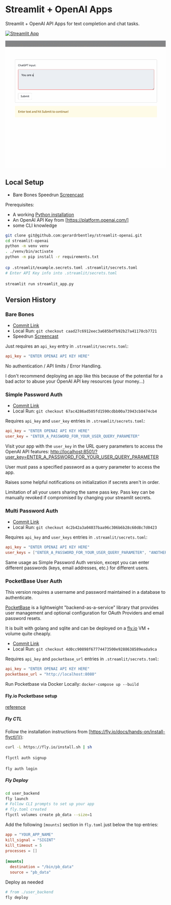 # Streamlit + OpenAI Apps

Streamlit + OpenAI API Apps for text completion and chat tasks.

[![Streamlit App](https://static.streamlit.io/badges/streamlit_badge_black_white.svg)](https://myopenai.streamlit.app)

![Gif screencast of app](static/golang_demo.gif)

## Local Setup

- Bare Bones Speedrun [Screencast](https://www.youtube.com/watch?v=Vz-Ndhr5lYo)

Prerequisites:

- A working [Python installation](https://home.gerardbentley.com/setups/python/)
- An OpenAI API Key from [https://platform.openai.com/]
- some CLI knowledge

```sh
git clone git@github.com:gerardrbentley/streamlit-openai.git
cd streamlit-openai
python -m venv venv
. ./venv/bin/activate
python -m pip install -r requirements.txt

cp .streamlit/example.secrets.toml .streamlit/secrets.toml
# Enter API Key info into .streamlit/secrets.toml

streamlit run streamlit_app.py
```

## Version History

### Bare Bones

- [Commit Link](https://github.com/gerardrbentley/streamlit-openai/tree/caad27c6912eec3a685bdfb92b27a41178cb7721)
- Local Run: `git checkout caad27c6912eec3a685bdfb92b27a41178cb7721`
- Speedrun [Screencast](https://www.youtube.com/watch?v=Vz-Ndhr5lYo)

Just requires an `api_key` entry in `.streamlit/secrets.toml`:

```toml
api_key = "ENTER OPENAI API KEY HERE"
```

No authentication / API limits / Error Handling.

I don't recommend deploying an app like this because of the potential for a bad actor to abuse your OpenAI API key resources (your money...)

### Simple Password Auth

- [Commit Link](https://github.com/gerardrbentley/streamlit-openai/tree/67ac4286ad505fd1590cdbb00a73943cb8474cb4)
- Local Run: `git checkout 67ac4286ad505fd1590cdbb00a73943cb8474cb4`

Requires `api_key` and `user_key` entries in `.streamlit/secrets.toml`:

```toml
api_key = "ENTER OPENAI API KEY HERE"
user_key = "ENTER_A_PASSWORD_FOR_YOUR_USER_QUERY_PARAMETER"
```

Visit your app with the `user_key` in the URL query parameters to access the OpenAI API features: [http://localhost:8501/?user_key=ENTER_A_PASSWORD_FOR_YOUR_USER_QUERY_PARAMETER]()

User must pass a specified password as a query parameter to access the app.

Raises some helpful notifications on initialization if secrets aren't in order.

Limitation of all your users sharing the same pass key.
Pass key can be manually revoked if compromised by changing your streamlit secrets.

### Multi Password Auth

- [Commit Link](https://github.com/gerardrbentley/streamlit-openai/tree/4c2b42a3a04037baa96c306b6b28c60d8c7d0423)
- Local Run: `git checkout 4c2b42a3a04037baa96c306b6b28c60d8c7d0423`

Requires `api_key` and `user_keys` entries in `.streamlit/secrets.toml`:

```toml
api_key = "ENTER OPENAI API KEY HERE"
user_keys = ["ENTER_A_PASSWORD_FOR_YOUR_USER_QUERY_PARAMETER", "ANOTHER_ONE"]
```

Same usage as Simple Password Auth version, except you can enter different passwords (keys, email addresses, etc.) for different users.

### PocketBase User Auth

This version requires a username and password maintained in a database to authenticate.

[PocketBase](https://pocketbase.io) is a lightweight "backend-as-a-service" library that provides user management and optional configuration for OAuth Providers and email password resets.

It is built with golang and sqlite and can be deployed on a [fly.io](https://fly.io) VM + volume quite cheaply.

- [Commit Link](https://github.com/gerardrbentley/streamlit-openai/tree/4d0cc90898f67774473500e9288638589eada9ca)
- Local Run: `git checkout 4d0cc90898f67774473500e9288638589eada9ca`

Requires `api_key` and `pocketbase_url` entries in `.streamlit/secrets.toml`:

```toml
api_key = "ENTER OPENAI API KEY HERE"
pocketbase_url = "http://localhost:8080"
```

Run Pocketbase via Docker Locally: `docker-compose up --build`

#### Fly.io Pocketbase setup

[reference](https://github.com/pocketbase/pocketbase/discussions/537)

##### Fly CTL

Follow the installation instructions from [https://fly.io/docs/hands-on/install-flyctl/]():

```sh
curl -L https://fly.io/install.sh | sh

flyctl auth signup

fly auth login
```

##### Fly Deploy

```sh
cd user_backend
fly launch
# Follow CLI prompts to set up your app
# fly.toml created
flyctl volumes create pb_data --size=1
```

Add the following `[mounts]` section in `fly.toml` just below the top entries:

```toml file:fly.toml
app = "YOUR_APP_NAME"
kill_signal = "SIGINT"
kill_timeout = 5
processes = []

[mounts]
  destination = "/bin/pb_data"
  source = "pb_data"
```

Deploy as needed

```sh
# from ./user_backend
fly deploy
```
